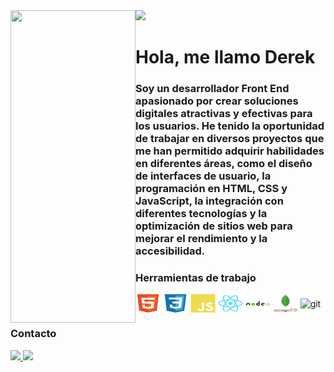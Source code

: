 <img  widht=100% height="200" src="https://media.licdn.com/dms/image/C4D16AQHUiFgcVsH3mw/profile-displaybackgroundimage-shrink_350_1400/0/1668382840054?e=1687996800&v=beta&t=uTsIlrD79Jdep9RcqjY9CQSAeU6xg9tqU3RSvNpdT6g">
<img align="left" width="200" height="500" src="https://media0.giphy.com/media/qvFD5FR0adQDLT2n2w/giphy.gif?cid=ecf05e47wg7djhybv4ubgg8p1dlaum24ujzp5g8ko882asjy&ep=v1_stickers_search&rid=giphy.gif&ct=s">
    <div  widht="100" id="header" aling="center"> 
        <h1 aling="center">Hola, me llamo Derek</h1>
        <h3 aling="center">Soy un desarrollador Front End apasionado por crear soluciones digitales atractivas y efectivas para los usuarios. He tenido la oportunidad de trabajar en diversos proyectos que me han permitido adquirir habilidades en diferentes áreas, como el diseño de interfaces de usuario, la programación en HTML, CSS y JavaScript, la integración con diferentes tecnologías y la optimización de sitios web para mejorar el rendimiento y la accesibilidad.</h3>
 <h3>Herramientas de trabajo</h3>
 <div style="display: inline">
  <img align="center" src="https://raw.githubusercontent.com/devicons/devicon/master/icons/html5/html5-original.svg" alt="HTML" height="30" width="40" />
  <img align="center" src="https://raw.githubusercontent.com/devicons/devicon/master/icons/css3/css3-original.svg" alt="CSS" height="30" width="40" />
  <img align="center" src="https://raw.githubusercontent.com/devicons/devicon/master/icons/javascript/javascript-plain.svg" alt="Js" height="30" width="40" />
  <img align="center" src="https://raw.githubusercontent.com/devicons/devicon/master/icons/react/react-original.svg" alt="React" height="30" width="40" />
  <img align="center" src="https://raw.githubusercontent.com/devicons/devicon/master/icons/nodejs/nodejs-original-wordmark.svg" alt="nodejs" width="40" height="30" />
  <img align="center" src="https://raw.githubusercontent.com/devicons/devicon/master/icons/mongodb/mongodb-original-wordmark.svg" alt="mongodb" width="40" height="30" />
  <img align="center" src="https://www.vectorlogo.zone/logos/git-scm/git-scm-icon.svg" alt="git" width="40" height="30" />
</div>
     </div>
    <h3> Contacto</h3>
  <div  id="header" aling="center"> 
        <a href="mailto:cabrera.derek.adriel@gmail.com">
        <img src="https://img.shields.io/badge/Gmail-D14836?style=for-the-badge&logo=gmail&logoColor=white" width="78px" />
        </a>
        <a href="https://www.linkedin.com/in/derek-cabrera-fullstack/">
        <img src="https://img.shields.io/badge/LinkedIn-0077B5?style=for-the-badge&logo=linkedin&logoColor=white" width="98px" />
        </a>
     </div>
 
  

